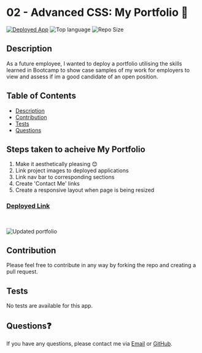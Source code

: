 # 02 - Advanced CSS: My Portfolio 🍃
<a href="https://lizmackle.github.io/My_Portfolio/">![Deployed App](https://img.shields.io/badge/-Deployed-success?style=for-the-badge)</a> ![Top language](https://img.shields.io/github/languages/top/lizmackle/my_portfolio?style=for-the-badge&logo) ![Repo Size](https://img.shields.io/github/repo-size/lizmackle/my_portfolio?color=orange&style=for-the-badge)

## Description
As a future employee, I wanted to deploy a portfolio utilising the skills learned in Bootcamp to show case samples of my work for employers to view and assess if im a good candidate of an open position. 

## Table of Contents
  - [Description](#description)
  - [Contribution](#contribution)
  - [Tests](#tests)
  - [Questions](#questions)

## Steps taken to acheive My Portfolio 
1. Make it aesthetically pleasing 😊
2. Link project images to deployed applications
3. Link nav bar to corresponding sections 
4. Create 'Contact Me' links
5. Create a responsive layout when page is being resized

### [Deployed Link](https://lizmackle.github.io/My_Portfolio/)
<br>

![Updated portfolio](https://user-images.githubusercontent.com/93589073/162155013-c4810e51-1370-4cc8-8593-1bdf4c3b53b4.JPG)

## Contribution
Please feel free to contribute in any way by forking the repo and creating a pull request.

## Tests
No tests are available for this app.

## Questions❓
If you have any questions, please contact me via [Email](mailto:liz.mackle@outlook.com) or [GitHub](https://github.com/LizMackle).

